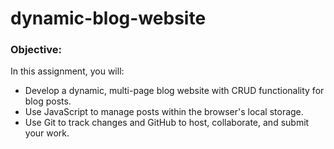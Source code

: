 # dynamic-blog-website
### **Objective:**

In this assignment, you will:

- Develop a dynamic, multi-page blog website with CRUD functionality for blog posts.
- Use JavaScript to manage posts within the browser's local storage.
- Use Git to track changes and GitHub to host, collaborate, and submit your work.
